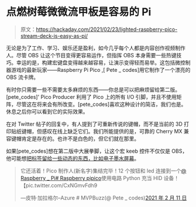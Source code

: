 # 点燃树莓微微流甲板是容易的 Pi

> 原文：<https://hackaday.com/2021/02/23/lighted-raspberry-pico-stream-deck-is-easy-as-pi/>

无论是为了工作、学习、娱乐还是盈利，如今几乎每个人都是内容创作视频制作人。尽管 OBS 让这个节目变得更容易运作，但指挥 OBS 本身需要一些热键技巧。幸运的是，构建宏键盘变得越来越容易，让演示变得轻而易举。这包括微控制器游戏的最新玩家——Raspberry Pi Pico ,[ Pete _ codes]用它制作了一个漂亮的 OBS 流卡牌。

有时你只需要一些不需要太多麻烦的东西——你总是可以把麻烦留给第二版。[pete_codes]' Pico Producer 利用了 Pico 上的所有 I/O 引脚，并且不使用矩阵，尽管这在将来会有所改变。[pete_codes]喜欢这种设计的简洁，我们也是。休息之后你可以看到它的实际效果。

在对 Twitter 帖子的回复中，有人提到了可重新传说的键帽，而不是当前的 3D 打印贴纸键帽，但感叹在线上缺乏它们。我们所能提供的是，可靠的 Cherry MX 兼容键帽肯定是存在的。也许不是白色的，但它们就在那里。

如果[pete_codes]想在第二版中大展拳脚，让这个宏 keeb 控件不仅仅是 OBS，他可能想[把标签留给一些动态的东西，比如电子墨水屏幕](https://hackaday.com/2021/02/18/dynamic-macro-keyboard-controls-all-the-things/)。

> 它还活着！Pico 制作人(新名字)集结完毕！12 个按钮和 led 连接到一个[@ Raspberry _ Pi](https://twitter.com/Raspberry_Pi?ref_src=twsrc%5Etfw)[# Raspberry pipico](https://twitter.com/hashtag/RaspberryPiPico?src=hash&ref_src=twsrc%5Etfw)使用电路 Python 充当 HID 设备！【pic.twitter.com/CxNGmvFdh9 
> 
> —皮特·加拉格尔–Azure # MVPBuzz(@ Pete _ codes)[2021 年 2 月 11 日](https://twitter.com/pete_codes/status/1359974833849856002?ref_src=twsrc%5Etfw)